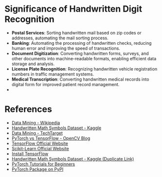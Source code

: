 # Significance of Handwritten Digit Recognition

- **Postal Services**: Sorting handwritten mail based on zip codes or addresses, automating the mail sorting process.
- **Banking**: Automating the processing of handwritten checks, reducing human error and improving the speed of transactions.
- **Document Digitization**: Converting handwritten forms, surveys, and other documents into machine-readable formats, enabling efficient data storage and analysis.
- **License Plate Recognition**: Recognizing handwritten vehicle registration numbers in traffic management systems.
- **Medical Transcription**: Converting handwritten medical records into digital form for improved patient record management.
- 
# References
- [Data Mining - Wikipedia](https://en.wikipedia.org/wiki/Data_mining)
- [Handwritten Math Symbols Dataset - Kaggle](https://www.kaggle.com/datasets/sagyamthapa/handwritten-math-symbols?select=dataset)
- [Data Mining - TechTarget](https://www.techtarget.com/searchbusinessanalytics/definition/data-mining111t6)
- [PyTorch vs TensorFlow - OpenCV Blog](https://opencv.org/blog/pytorch-vs-tensorflow/)
- [TensorFlow Official Website](https://www.tensorflow.org/)
- [Scikit-Learn Official Website](https://scikit-learn.org/stable/)
- [Install TensorFlow](https://www.tensorflow.org/install)
- [Handwritten Math Symbols Dataset - Kaggle (Duplicate Link)](https://www.kaggle.com/datasets/sagyamthapa/handwritten-math-symbols)
- [PyTorch Tutorials for Beginners](https://pytorch.org/tutorials/beginner/pytorch_with_examples.html)
- [PyTorch Package on PyPI](https://pypi.org/project/torch/)
